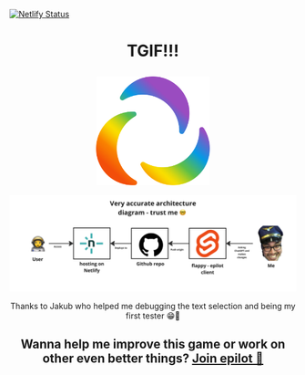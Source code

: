 [![Netlify Status](https://api.netlify.com/api/v1/badges/313faf41-b755-4878-93f6-e84634f2fd5b/deploy-status)](https://app.netlify.com/sites/flappyepilot/deploys)


# <p align="center">TGIF!!!</p>

<p align="center"><a href="https://flappyepilot.netlify.app/"><img alt="epilot" src="src/epilot_Logo_nur_Icon_regenbogen_RGB_angepasst.svg" width="200"></a></p>


<p align="center"><img alt="epilot" src="src/architecture" width="800"></a></p>


<p align="center">Thanks to Jakub who helped me debugging the text selection and being my first tester 😁💪</p>


## <p align="center"> Wanna help me improve this game or work on other even better things? <a href="https://www.epilot.cloud/en/company/careers/developers-engineering"> Join epilot 🚀</a></p>
